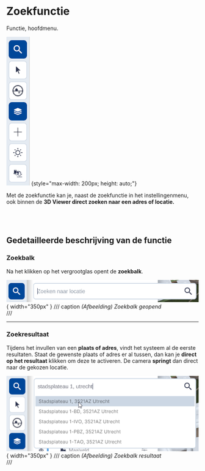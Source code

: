 # Zoekfunctie

Functie, hoofdmenu.

![Building Blocks](../handleiding/imgs/zoeken.menu.main.png) {style="max-width: 200px; height: auto;"}

Met de zoekfunctie kan je, naast de zoekfunctie in het instellingenmenu, ook binnen de **3D Viewer direct zoeken naar een adres of locatie.**
<br>
<br>
<br>
<br>


## Gedetailleerde beschrijving van de functie

### Zoekbalk

Na het klikken op het vergrootglas opent de **zoekbalk**.

![Building Blocks](../handleiding/imgs/zoeken.balk.menu.main.png){ width="350px" }
/// caption
_(Afbeelding) Zoekbalk geopend_  
///

---

### Zoekresultaat

Tijdens het invullen van een **plaats of adres**, vindt het systeem al de eerste resultaten. Staat de gewenste plaats of adres er al tussen, dan kan je **direct op het resultaat** klikken om deze te activeren. De camera **springt** dan direct naar de gekozen locatie.

![Building Blocks](../handleiding/imgs/zoeken.resultaat.menu.main.png){ width="350px" }
/// caption
_(Afbeelding) Zoekbalk resultaat_  
///